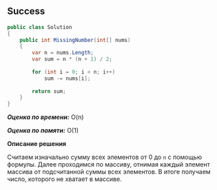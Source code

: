 ## Success

```csharp
public class Solution
{
    public int MissingNumber(int[] nums)
    {
        var n = nums.Length;
        var sum = n * (n + 1) / 2;
        
        for (int i = 0; i < n; i++)
            sum -= nums[i];
            
        return sum;        
    }
}
```

***Оценка по времени:*** O(n)

***Оценка по памяти:*** O(1)

**Описание решения**

Считаем изначально сумму всех элементов от 0 до `n` с помощью формулы. Далее проходимся по массиву, отнимая каждый элемент массива от подсчитанной суммы всех элементов. В итоге получаем число, которого не хватает в массиве.